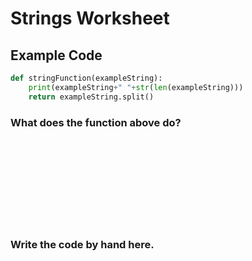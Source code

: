 # Strings Worksheet

## Example Code

```python
def stringFunction(exampleString):
    print(exampleString+" "+str(len(exampleString)))
    return exampleString.split()
```

### What does the function above do?

\
\
\
\
\
\
\
&nbsp;

### Write the code by hand here.

\
\
\
\
\
\
\
&nbsp;